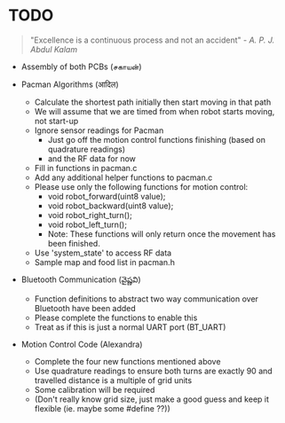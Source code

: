 # TODO

> "Excellence is a continuous process and not an accident" - *A. P. J. Abdul Kalam*

* Assembly of both PCBs (சகாயன்)

* Pacman Algorithms (आदिल)
    * Calculate the shortest path initially then start moving in that path
    * We will assume that we are timed from when robot starts moving, not start-up
    * Ignore sensor readings for Pacman
        * Just go off the motion control functions finishing (based on quadrature readings)
        * and the RF data for now
    * Fill in functions in pacman.c
    * Add any additional helper functions to pacman.c
    * Please use only the following functions for motion control:
        * void robot_forward(uint8 value);
        * void robot_backward(uint8 value);
        * void robot_right_turn();
        * void robot_left_turn();
        * Note: These functions will only return once the movement has been finished.
    * Use 'system_state' to access RF data
    * Sample map and food list in pacman.h

* Bluetooth Communication (వైష్ణవి)
    * Function definitions to abstract two way communication over Bluetooth have been added
    * Please complete the functions to enable this
    * Treat as if this is just a normal UART port (BT_UART)

* Motion Control Code (Alexandra)
    * Complete the four new functions mentioned above
    * Use quadrature readings to ensure both turns are exactly 90 and travelled distance is a multiple of grid units
    * Some calibration will be required
    * (Don't really know grid size, just make a good guess and keep it flexible (ie. maybe some #define ??))